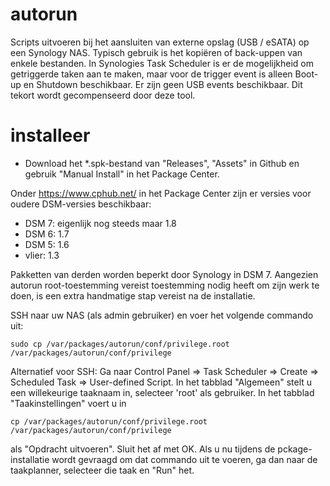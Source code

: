 # autorun
Scripts uitvoeren bij het aansluiten van externe opslag (USB / eSATA) op een Synology NAS. Typisch gebruik is het kopiëren of back-uppen van enkele bestanden. 
In Synologies Task Scheduler is er de mogelijkheid om getriggerde taken aan te maken, maar voor de trigger event is alleen Boot-up en Shutdown beschikbaar. Er zijn geen USB events beschikbaar. Dit tekort wordt gecompenseerd door deze tool.  

# installeer
* Download het *.spk-bestand van "Releases", "Assets" in Github en gebruik "Manual Install" in het Package Center.

Onder https://www.cphub.net/ in het Package Center zijn er versies voor oudere DSM-versies beschikbaar:
* DSM 7: eigenlijk nog steeds maar 1.8
* DSM 6: 1.7
* DSM 5: 1.6
* vlier: 1.3

Pakketten van derden worden beperkt door Synology in DSM 7. Aangezien autorun root-toestemming vereist 
toestemming nodig heeft om zijn werk te doen, is een extra handmatige stap vereist na de installatie.

SSH naar uw NAS (als admin gebruiker) en voer het volgende commando uit:

```shell
sudo cp /var/packages/autorun/conf/privilege.root /var/packages/autorun/conf/privilege
```
Alternatief voor SSH: 
Ga naar Control Panel => Task Scheduler => Create => Scheduled Task => User-defined Script. In het tabblad "Algemeen" stelt u een willekeurige taaknaam in, selecteer 'root' als gebruiker. In het tabblad "Taakinstellingen" voert u in  
```shell
cp /var/packages/autorun/conf/privilege.root /var/packages/autorun/conf/privilege
```
als "Opdracht uitvoeren". Sluit het af met OK. Als u nu tijdens de pckage-installatie wordt gevraagd om dat commando uit te voeren, ga dan naar de taakplanner, selecteer die taak en "Run" het. 

